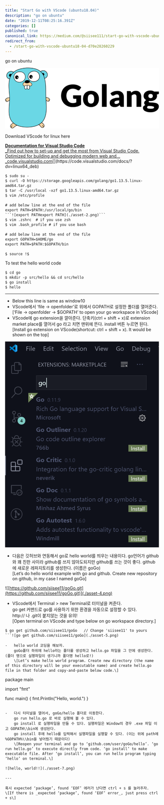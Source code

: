```yaml
---
title: "Start Go with VScode (ubuntu18.04)"
description: "go on ubuntu"
date: "2019-12-11T08:25:16.391Z"
categories: []
published: true
canonical_link: https://medium.com/@siisee111/start-go-with-vscode-ubuntu18-04-d70e28260229
redirect_from:
  - /start-go-with-vscode-ubuntu18-04-d70e28260229
---
```


go on ubuntu

![](./asset-1)

Download VScode for linux here

[**Documentation for Visual Studio Code**  
_Find out how to set-up and get the most from Visual Studio Code. Optimized for building and debugging modern web and…_code.visualstudio.com](https://code.visualstudio.com/docs/?dv=linux64_deb "https://code.visualstudio.com/docs/?dv=linux64_deb")[](https://code.visualstudio.com/docs/?dv=linux64_deb)

```
$ sudo su - 
$ curl -O https://storage.googleapis.com/golang/go1.13.5.linux-amd64.tar.gz
$ tar -C /usr/local -xzf go1.13.5.linux-amd64.tar.gz
$ vim /etc/profile

# add below line at the end of the file
export PATH=$PATH:/usr/local/go/bin
```![export PATHexport PATH](./asset-2.png)```
$ vim .zshrc  # if you use zsh
$ vim .bash_profile # if you use bash

# add below line at the end of the file
export GOPATH=$HOME/go
export PATH=$PATH:$GOPATH/bin

$ source !$
```

To test the hello world code

```
$ cd go
$ mkdir -p src/hello && cd src/hello
$ go install
$ hello
```

---

-   Below this line is same as window10
-   VScode에서 ‘file → openfolder’로 위에서 GOPATH로 설정한 폴더를 열어준다.  
    \[‘File → openfolder → $GOPATH’ to open your go workspace in VScode\]
-   VScode에 go extension을 깔아준다. 단축키(ctrl + shift + x)로 extension market place를 열어서 go 라고 치면 맨위에 뜬다. install 버튼 누르면 된다.  
    \[Install go extension on VScode(shortcut: ctrl + shift + x). It would be shown on the top\]

![Go extension](./asset-3.png)

-   다음은 깃허브와 연동해서 go로 hello world를 띄우는 내용이다. go언어가 github와 꽤 친한 사이라 github를 쓰지 않아도되지만 github를 쓰는 것이 좋다. github에 새로운 레파지토리를 생성한다. (이름은 goGo)  
    \[Let’s do hello world example with go and github. Create new repository on github, in my case I named goGo\]

![[https://github.com/siisee11/goGo.git](https://github.com/siisee11/goGo.git)](./asset-4.png)

-   VScode에서 Terminal > new Terminal로 터미널을 켜준다.  
    go get 커맨드로 go를 사용하기 위한 환경을 자동으로 설정할 수 있다.  
    http:// 나 .git이 붙지않는 것을 유의!  
    \[Open terminal on VScode and type below on go workspace directory.\]

```
$ go get github.com/siisee11/goGo   // Change 'siisee11' to yours
```![go get github.com/siisee11/goGo](./asset-5.png)

-   hello world 코딩을 해보자.  
    goGo폴더 하위에 hello라는 폴더를 생성하고 hello.go 파일을 그 안에 생성한다. (폴더 명으로 실행파일이 생기니까 폴더명 hello로!)  
    \[Let’s make hello world program. Create new directory (the name of this directory will be your executable name) and create hello.go file in that folder and copy-and-paste below code.\]

```
package main

import "fmt"

func main() {
	fmt.Println("Hello, world.")
}
```![like this](./asset-6.png)

-   다시 터미널을 열어서, goGo/hello 폴더로 이동한다.  
    go run hello.go 로 바로 실행해 볼 수 있다.  
    go install 로 실행파일을 만들 수 있다. 실행파일은 Window의 경우 .exe 파일 이고 GOPATH\\bin에 생성된다.  
    go install 후에 hello를 입력해서 실행파일을 실행할 수 있다. (이는 위에 path에 %GOPATH%\\bin을 넣어줬기 때문이다)  
    \[Reopen your terminal and go to ‘github.com/user/goGo/hello’. ‘go run hello.go’ to execute directly from code. ‘go install’ to make executable file. After ‘go install’, you can run hello program typing ‘hello’ on terminal.\]

![hello, world!!](./asset-7.png)

---

혹시 expected ‘package’, found ‘EOF’ 에러가 난다면 ctrl + s 를 눌러주자.  
\[If there is _expected ‘package’, found ‘EOF’ error_, just press ctrl + s\]
